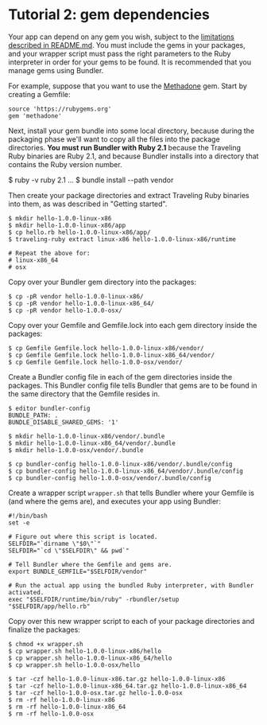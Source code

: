 # Tutorial 2: gem dependencies

Your app can depend on any gem you wish, subject to the [limitations described in README.md](README.md#limitations). You must include the gems in your packages, and your wrapper script must pass the right parameters to the Ruby interpreter in order for your gems to be found. It is recommended that you manage gems using Bundler.

For example, suppose that you want to use the [Methadone](https://github.com/davetron5000/methadone) gem. Start by creating a Gemfile:

    source 'https://rubygems.org'
    gem 'methadone'

Next, install your gem bundle into some local directory, because during the packaging phase we'll want to copy all the files into the package directories. **You must run Bundler with Ruby 2.1** because the Traveling Ruby binaries are Ruby 2.1, and because Bundler installs into a directory that contains the Ruby version number.

   $ ruby -v
   ruby 2.1 ...
   $ bundle install --path vendor

Then create your package directories and extract Traveling Ruby binaries into them, as was described in "Getting started".

    $ mkdir hello-1.0.0-linux-x86
    $ mkdir hello-1.0.0-linux-x86/app
    $ cp hello.rb hello-1.0.0-linux-x86/app/
    $ traveling-ruby extract linux-x86 hello-1.0.0-linux-x86/runtime

    # Repeat the above for:
    # linux-x86_64
    # osx

Copy over your Bundler gem directory into the packages:

    $ cp -pR vendor hello-1.0.0-linux-x86/
    $ cp -pR vendor hello-1.0.0-linux-x86_64/
    $ cp -pR vendor hello-1.0.0-osx/

Copy over your Gemfile and Gemfile.lock into each gem directory inside the packages:

    $ cp Gemfile Gemfile.lock hello-1.0.0-linux-x86/vendor/
    $ cp Gemfile Gemfile.lock hello-1.0.0-linux-x86_64/vendor/
    $ cp Gemfile Gemfile.lock hello-1.0.0-osx/vendor/

Create a Bundler config file in each of the gem directories inside the packages. This Bundler config file tells Bundler that gems are to be found in the same directory that the Gemfile resides in.

    $ editor bundler-config
    BUNDLE_PATH: .
    BUNDLE_DISABLE_SHARED_GEMS: '1'

    $ mkdir hello-1.0.0-linux-x86/vendor/.bundle
    $ mkdir hello-1.0.0-linux-x86_64/vendor/.bundle
    $ mkdir hello-1.0.0-osx/vendor/.bundle

    $ cp bundler-config hello-1.0.0-linux-x86/vendor/.bundle/config
    $ cp bundler-config hello-1.0.0-linux-x86_64/vendor/.bundle/config
    $ cp bundler-config hello-1.0.0-osx/vendor/.bundle/config

Create a wrapper script `wrapper.sh` that tells Bundler where your Gemfile is (and where the gems are), and executes your app using Bundler:

    #!/bin/bash
    set -e

    # Figure out where this script is located.
    SELFDIR="`dirname \"$0\"`"
    SELFDIR="`cd \"$SELFDIR\" && pwd`"

    # Tell Bundler where the Gemfile and gems are.
    export BUNDLE_GEMFILE="$SELFDIR/vendor"

    # Run the actual app using the bundled Ruby interpreter, with Bundler activated.
    exec "$SELFDIR/runtime/bin/ruby" -rbundler/setup "$SELFDIR/app/hello.rb"

Copy over this new wrapper script to each of your package directories and finalize the packages:

    $ chmod +x wrapper.sh
    $ cp wrapper.sh hello-1.0.0-linux-x86/hello
    $ cp wrapper.sh hello-1.0.0-linux-x86_64/hello
    $ cp wrapper.sh hello-1.0.0-osx/hello

    $ tar -czf hello-1.0.0-linux-x86.tar.gz hello-1.0.0-linux-x86
    $ tar -czf hello-1.0.0-linux-x86_64.tar.gz hello-1.0.0-linux-x86_64
    $ tar -czf hello-1.0.0-osx.tar.gz hello-1.0.0-osx
    $ rm -rf hello-1.0.0-linux-x86
    $ rm -rf hello-1.0.0-linux-x86_64
    $ rm -rf hello-1.0.0-osx
